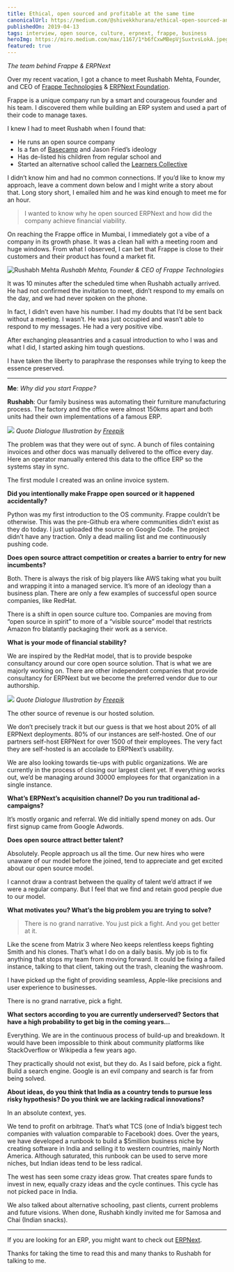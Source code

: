 ```yaml
---
title: Ethical, open sourced and profitable at the same time
canonicalUrl: https://medium.com/@shivekkhurana/ethical-open-sourced-and-profitable-at-the-same-time-16c53efdfe5a
publishedOn: 2019-04-13
tags: interview, open source, culture, erpnext, frappe, business
heroImg: https://miro.medium.com/max/1167/1*b6fCxwMBepVjSuxtvsLokA.jpeg
featured: true
---
```

*The team behind Frappe & ERPNext*

Over my recent vacation, I got a chance to meet Rushabh Mehta, Founder, and CEO of [Frappe Technologies](https://frappe.io/) & [ERPNext Foundation](https://erpnext.com/).

Frappe is a unique company run by a smart and courageous founder and his team. I discovered them while building an ERP system and used a part of their code to manage taxes.

I knew I had to meet Rushabh when I found that:

- He runs an open source company
- Is a fan of [Basecamp](https://basecamp.com/) and Jason Fried’s ideology
- Has de-listed his children from regular school and
- Started an alternative school called the [Learners Collective](http://www.learnerscollective.in/)

I didn’t know him and had no common connections. If you’d like to know my approach, leave a comment down below and I might write a story about that. Long story short, I emailed him and he was kind enough to meet me for an hour.

> I wanted to know why he open sourced ERPNext and how did the company achieve financial viability.

On reaching the Frappe office in Mumbai, I immediately got a vibe of a company in its growth phase. It was a clean hall with a meeting room and huge windows. From what I observed, I can bet that Frappe is close to their customers and their product has found a market fit.

![Rushabh Mehta](https://miro.medium.com/max/800/1*LftgkzUqlwbG9HLSQbeirw.jpeg)
*Rushabh Mehta, Founder & CEO of Frappe Technologies*

It was 10 minutes after the scheduled time when Rushabh actually arrived. He had not confirmed the invitation to meet, didn’t respond to my emails on the day, and we had never spoken on the phone.

In fact, I didn’t even have his number. I had my doubts that I’d be sent back without a meeting. I wasn’t. He was just occupied and wasn’t able to respond to my messages. He had a very positive vibe.

After exchanging pleasantries and a casual introduction to who I was and what I did, I started asking him tough questions.

I have taken the liberty to paraphrase the responses while trying to keep the essence preserved.

---

**Me**: *Why did you start Frappe?*

**Rushabh**: Our family business was automating their furniture manufacturing process. The factory and the office were almost 150kms apart and both units had their own implementations of a famous ERP.

![](https://miro.medium.com/max/1856/1*A-GfQuocDw1QSRI-ALe28w.jpeg)
*Quote Dialogue Illustration by [Freepik](http://freepik.com/)*

The problem was that they were out of sync. A bunch of files containing invoices and other docs was manually delivered to the office every day. Here an operator manually entered this data to the office ERP so the systems stay in sync.

The first module I created was an online invoice system.

**Did you intentionally make Frappe open sourced or it happened accidentally?**

Python was my first introduction to the OS community. Frappe couldn’t be otherwise. This was the pre-Github era where communities didn’t exist as they do today. I just uploaded the source on Google Code. The project didn’t have any traction. Only a dead mailing list and me continuously pushing code.

**Does open source attract competition or creates a barrier to entry for new incumbents?**

Both. There is always the risk of big players like AWS taking what you built and wrapping it into a managed service. It’s more of an ideology than a business plan. There are only a few examples of successful open source companies, like RedHat.

There is a shift in open source culture too. Companies are moving from “open source in spirit” to more of a “visible source” model that restricts Amazon fro blatantly packaging their work as a service.

**What is your mode of financial stability?**

We are inspired by the RedHat model, that is to provide bespoke consultancy around our core open source solution. That is what we are majorly working on. There are other independent companies that provide consultancy for ERPNext but we become the preferred vendor due to our authorship.

![](https://miro.medium.com/max/1856/1*217E1x7qk_hDyDkQiLXesQ.jpeg)
*Quote Dialogue Illustration by [Freepik](http://freepik.com/)*

The other source of revenue is our hosted solution.

We don’t precisely track it but our guess is that we host about 20% of all ERPNext deployments. 80% of our instances are self-hosted. One of our partners self-host ERPNext for over 1500 of their employees. The very fact they are self-hosted is an accolade to ERPNext’s usability.

We are also looking towards tie-ups with public organizations. We are currently in the process of closing our largest client yet. If everything works out, we’d be managing around 30000 employees for that organization in a single instance.

**What’s ERPNext’s acquisition channel? Do you run traditional ad-campaigns?**

It’s mostly organic and referral. We did initially spend money on ads. Our first signup came from Google Adwords.

**Does open source attract better talent?**

Absolutely. People approach us all the time. Our new hires who were unaware of our model before the joined, tend to appreciate and get excited about our open source model.

I cannot draw a contrast between the quality of talent we’d attract if we were a regular company. But I feel that we find and retain good people due to our model.

**What motivates you? What’s the big problem you are trying to solve?**

> There is no grand narrative. You just pick a fight. And you get better at it.


Like the scene from Matrix 3 where Neo keeps relentless keeps fighting Smith and his clones. That’s what I do on a daily basis. My job is to fix anything that stops my team from moving forward. It could be fixing a failed instance, talking to that client, taking out the trash, cleaning the washroom.

I have picked up the fight of providing seamless, Apple-like precisions and user experience to businesses.

There is no grand narrative, pick a fight.

**What sectors according to you are currently underserved? Sectors that have a high probability to get big in the coming years…**

Everything. We are in the continuous process of build-up and breakdown. It would have been impossible to think about community platforms like StackOverflow or Wikipedia a few years ago.

They practically should not exist, but they do. As I said before, pick a fight. Build a search engine. Google is an evil company and search is far from being solved.

**About ideas, do you think that India as a country tends to pursue less risky hypothesis? Do you think we are lacking radical innovations?**

In an absolute context, yes.

We tend to profit on arbitrage. That’s what TCS (one of India’s biggest tech companies with valuation comparable to Facebook) does. Over the years, we have developed a runbook to build a $5million business niche by creating software in India and selling it to western countries, mainly North America. Although saturated, this runbook can be used to serve more niches, but Indian ideas tend to be less radical.

The west has seen some crazy ideas grow. That creates spare funds to invest in new, equally crazy ideas and the cycle continues. This cycle has not picked pace in India.

We also talked about alternative schooling, past clients, current problems and future visions. When done, Rushabh kindly invited me for Samosa and Chai (Indian snacks).
___

If you are looking for an ERP, you might want to check out [ERPNext](http://erpnext.com/).

Thanks for taking the time to read this and many thanks to Rushabh for talking to me.